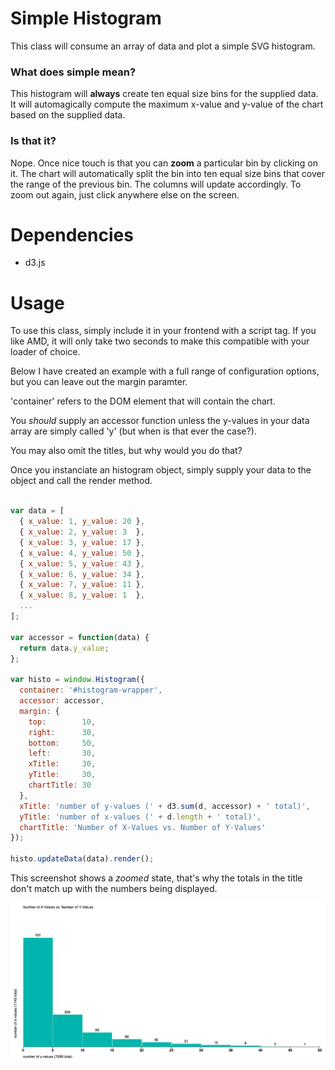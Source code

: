 # Simple Histogram

This class will consume an array of data and plot a simple SVG histogram.

### What does simple mean?

This histogram will **always** create ten equal size bins for the supplied data.
It will automagically compute the maximum x-value and y-value of the chart based
on the supplied data.

### Is that it?

Nope. Once nice touch is that you can **zoom** a particular bin by clicking on it.
The chart will automatically split the bin into ten equal size bins that cover the
range of the previous bin. The columns will update accordingly. To zoom out again,
just click anywhere else on the screen.

# Dependencies

* d3.js

# Usage

To use this class, simply include it in your frontend with a script tag. If you
like AMD, it will only take two seconds to make this compatible with your loader
of choice.

Below I have created an example with a full range of configuration options, but
you can leave out the margin paramter.

'container' refers to the DOM element that will contain the chart.

You *should* supply an accessor function unless the y-values in your data array
are simply called 'y' (but when is that ever the case?).

You may also omit the titles, but why would you do that?

Once you instanciate an histogram object, simply supply your data to the object
and call the render method.

```javascript

var data = [
  { x_value: 1, y_value: 20 },
  { x_value: 2, y_value: 3  },
  { x_value: 3, y_value: 17 },
  { x_value: 4, y_value: 50 },
  { x_value: 5, y_value: 43 },
  { x_value: 6, y_value: 34 },
  { x_value: 7, y_value: 11 },
  { x_value: 8, y_value: 1  },
  ...
];

var accessor = function(data) {
  return data.y_value;
};

var histo = window.Histogram({
  container: '#histogram-wrapper',
  accessor: accessor,
  margin: {
    top:        10,
    right:      30,
    bottom:     50,
    left:       30,
    xTitle:     30,
    yTitle:     30,
    chartTitle: 30
  },
  xTitle: 'number of y-values (' + d3.sum(d, accessor) + ' total)',
  yTitle: 'number of x-values (' + d.length + ' total)',
  chartTitle: 'Number of X-Values vs. Number of Y-Values'
});

histo.updateData(data).render();

```

This screenshot shows a *zoomed* state, that's why the totals in the title don't
match up with the numbers being displayed.

![Screenshot](/chart-picture.png)
